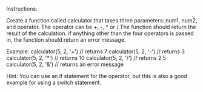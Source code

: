Instructions:

Create a function called calculator that takes three parameters: num1, num2, and operator. The operator can be +, -, \* or /
The function should return the result of the calculation. If anything other than the four operators is passed in, the function should return an error message.

Example:
calculator(5, 2, '+') // returns 7
calculator(5, 2, '-') // returns 3
calculator(5, 2, '\*') // returns 10
calculator(5, 2, '/') // returns 2.5
calculator(5, 2, '&') // returns an error message

Hint:
You can use an if statement for the operator, but this is also a good example for using a switch statement.

